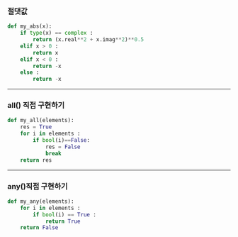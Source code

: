 ###  절댓값 



```python
def my_abs(x):
    if type(x) == complex :
        return (x.real**2 + x.imag**2)**0.5
    elif x > 0 :
        return x
    elif x < 0 :
        return -x
    else :
        return -x
```



---



### all() 직접 구현하기



```python
def my_all(elements):
    res = True
    for i in elements : 
        if bool(i)==False:
            res = False
            break
    return res
```



----



### any()직접 구현하기

```python
def my_any(elements):
    for i in elements :
        if bool(i) == True :
            return True
    return False
```



